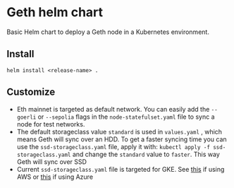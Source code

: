 # Geth helm chart
Basic Helm chart to deploy a Geth node in a Kubernetes environment. 

## Install 
`helm install <release-name> .`

## Customize
- Eth mainnet is targeted as default network. You can easily add the `--goerli` or `--sepolia` flags in the `node-statefulset.yaml` file to sync a node for test networks.
- The default storageclass value `standard`  is used in  `values.yaml` , which means Geth will sync over an HDD. To get a faster syncing time you can use the `ssd-storageclass.yaml` file, apply it with: `kubectl apply -f ssd-storageclass.yaml` and change the `standard` value to `faster`. This way Geth will sync over SSD
- Current `ssd-storageclass.yaml` file is targeted for GKE. See [this](https://docs.aws.amazon.com/eks/latest/userguide/storage-classes.html) if using AWS
 or [this](https://docs.microsoft.com/nl-nl/azure/aks/concepts-storage) if using Azure 

